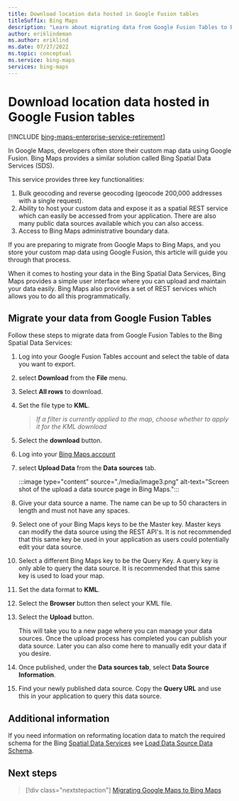 ```yaml
---
title: Download location data hosted in Google Fusion tables
titleSuffix: Bing Maps
description: "Learn about migrating data from Google Fusion Tables to Bing Maps."
author: eriklindeman
ms.author: eriklind
ms.date: 07/27/2022
ms.topic: conceptual
ms.service: bing-maps
services: bing-maps
---
```


# Download location data hosted in Google Fusion tables

[!INCLUDE [bing-maps-enterprise-service-retirement](../../includes/bing-maps-enterprise-service-retirement.md)]

In Google Maps, developers often store their custom map data using Google Fusion. Bing Maps provides a similar solution called Bing Spatial Data Services (SDS).

This service provides three key functionalities:

1. Bulk geocoding and reverse geocoding (geocode 200,000 addresses with a single request).
1. Ability to host your custom data and expose it as a spatial REST service which can
    easily be accessed from your application. There are also many public data
    sources available which you can also access.
1. Access to Bing Maps administrative boundary data.

If you are preparing to migrate from Google Maps to Bing Maps, and you store your custom map data using Google Fusion, this article will guide you through that process.

When it comes to hosting your data in the Bing Spatial Data Services, Bing Maps provides a simple user interface where you can upload
and maintain your data easily. Bing Maps also provides a set of REST services which allows you to do all this programmatically.

## Migrate your data from Google Fusion Tables

Follow these steps to migrate data from Google Fusion Tables to the Bing Spatial Data Services:

1. Log into your Google Fusion Tables account and select the table of data you want to export.

1. select **Download** from the **File** menu.

1. Select **All rows** to download.

1. Set the file type to **KML**.

   > *If a filter is currently applied to the map, choose whether to apply it for the KML download*

1. Select the **download** button.

1. Log into your [Bing Maps account](https://www.bingmapsportal.com)

1. select **Upload Data** from the **Data sources** tab.

    :::image type="content" source="./media/image3.png" alt-text="Screen shot of the upload a data source page in Bing Maps.":::

1. Give your data source a name. The name can be up to 50 characters in
    length and must not have any spaces.

1. Select one of your Bing Maps keys to be the Master key. Master keys can
    modify the data source using the REST API's. It is not recommended
    that this same key be used in your application as users could
    potentially edit your data source.

1. Select a different Bing Maps key to be the Query Key. A query key is
    only able to query the data source. It is recommended that this same
    key is used to load your map.

1. Set the data format to **KML**.

1. Select the **Browser** button then select your KML file.

1. Select the **Upload** button.

    This will take you to a new page where you can manage your data
    sources. Once the upload process has completed you can publish your
    data source. Later you can also come here to manually edit your data
    if you desire.

1. Once published, under the **Data sources tab**, select **Data Source
    Information**.

1. Find your newly published data source. Copy the **Query URL** and
    use this in your application to query this data source.

## Additional information

If you need information on reformating location data to match the required schema for the Bing [Spatial Data Services](../../spatial-data-services/index.md)
see [Load Data Source Data Schema](../../spatial-data-services/data-source-management-api/load-data-source-dataflow/load-data-source-data-schema-and-sample-input.md).

## Next steps

> [!div class="nextstepaction"]
> [Migrating Google Maps to Bing Maps](Google-Maps-to-Bing-Maps-Migration-Guide.md)
